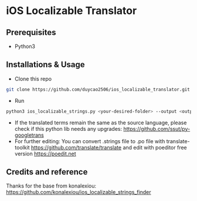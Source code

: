# iOS Localizable Translator
## Prerequisites
- Python3
## Installations & Usage
- Clone this repo 
```sh
git clone https://github.com/duycao2506/ios_localizable_translator.git
``` 
- Run 
```sh
python3 ios_localizable_strings.py <your-desired-folder> --output <output-name-without-extension> --no-comments --locale-origin <src-lang-code> --locale-target <target-lang-code>
```
- If the translated terms remain the same as the source language, please check if this python lib needs any upgrades: 
    https://github.com/ssut/py-googletrans
- For further editing:
    You can convert .strings file to .po file with translate-toolkit
    https://github.com/translate/translate
    and edit with poeditor free version
    https://poedit.net

## Credits and reference
Thanks for the base from konalexiou: 
https://github.com/konalexiou/ios_localizable_strings_finder
